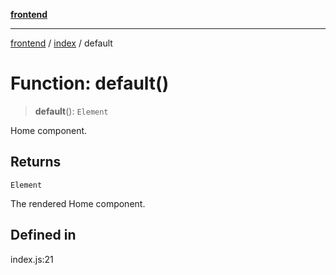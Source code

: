 [**frontend**](../../README.md)

***

[frontend](../../modules.md) / [index](../README.md) / default

# Function: default()

> **default**(): `Element`

Home component.

## Returns

`Element`

The rendered Home component.

## Defined in

index.js:21
